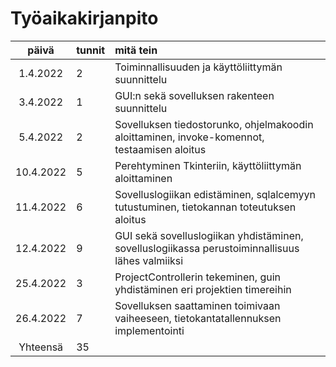 # Työaikakirjanpito

| päivä | tunnit | mitä tein |
| :------: | :------ | :------- |
| 1.4.2022 | 2 | Toiminnallisuuden ja käyttöliittymän suunnittelu |
| 3.4.2022 | 1 | GUI:n sekä sovelluksen rakenteen suunnittelu |
| 5.4.2022 | 2 | Sovelluksen tiedostorunko, ohjelmakoodin aloittaminen, invoke-komennot, testaamisen aloitus |
| 10.4.2022 | 5 | Perehtyminen Tkinteriin, käyttöliittymän aloittaminen |
| 11.4.2022 | 6 | Sovelluslogiikan edistäminen, sqlalcemyyn tutustuminen, tietokannan toteutuksen aloitus |
| 12.4.2022 | 9 | GUI sekä sovelluslogiikan yhdistäminen, sovelluslogiikassa perustoiminnallisuus lähes valmiiksi |
| 25.4.2022 | 3 | ProjectControllerin tekeminen, guin yhdistäminen eri projektien timereihin |
| 26.4.2022 | 7 | Sovelluksen saattaminen toimivaan vaiheeseen, tietokantatallennuksen implementointi |
| Yhteensä | 35 | |
